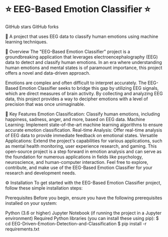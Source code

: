 # ⭐ EEG-Based Emotion Classifier ⭐


GitHub stars GitHub forks

🧠 A project that uses EEG data to classify human emotions using machine learning techniques.

🚀 Overview
The "EEG-Based Emotion Classifier" project is a groundbreaking application that leverages electroencephalography (EEG) data to detect and classify human emotions. In an era where understanding human emotions and mental states is of paramount importance, this project offers a novel and data-driven approach.

Emotions are complex and often difficult to interpret accurately. The EEG-Based Emotion Classifier seeks to bridge this gap by utilizing EEG signals, which are direct measures of brain activity. By collecting and analyzing EEG data, this project provides a way to decipher emotions with a level of precision that was once unimaginable.

🌟 Key Features
Emotion Classification: Classify human emotions, including happiness, sadness, anger, and more, based on EEG data.
Machine Learning: Implement state-of-the-art machine learning algorithms to ensure accurate emotion classification.
Real-time Analysis: Offer real-time analysis of EEG data to provide immediate feedback on emotional states.
Versatile Applications: Extend the project's capabilities for various applications, such as mental health monitoring, user experience research, and gaming.
This open-source project is a step forward in emotion analysis and can serve as the foundation for numerous applications in fields like psychology, neuroscience, and human-computer interaction. Feel free to explore, contribute, and make use of the EEG-Based Emotion Classifier for your research and development needs.

⚙️ Installation
To get started with the EEG-Based Emotion Classifier project, follow these simple installation steps:

Prerequisites
Before you begin, ensure you have the following prerequisites installed on your system:

Python (3.6 or higher)
Jupyter Notebook (if running the project in a Jupyter environment)
Required Python libraries (you can install these using pip):
$ cd EEG-Driven-Emotion-Detection-and-Classification
$ pip install -r requirements.txt
